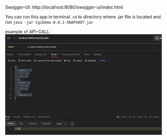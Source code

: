 Swagger-UI: http://localhost:8080/swagger-ui/index.html

You can run this app in terminal.
`cd` to directory where .jar file is located and run
`java -jar CgiDemo-0.0.1-SNAPSHOT.jar`

example of API-CALL:
![img.png](img.png)